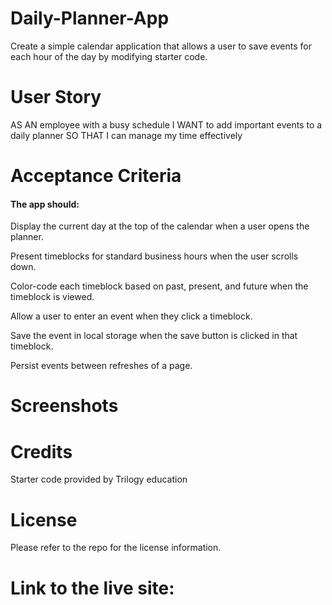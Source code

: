 # Daily-Planner-App
Create a simple calendar application that allows a user to save events for each hour of the day by modifying starter code. 

# User Story
AS AN employee with a busy schedule
I WANT to add important events to a daily planner
SO THAT I can manage my time effectively

# Acceptance Criteria
#### The app should:

Display the current day at the top of the calendar when a user opens the planner.

Present timeblocks for standard business hours when the user scrolls down.

Color-code each timeblock based on past, present, and future when the timeblock is viewed.

Allow a user to enter an event when they click a timeblock.

Save the event in local storage when the save button is clicked in that timeblock.

Persist events between refreshes of a page.

# Screenshots



# Credits
Starter code provided by Trilogy education 

# License
Please refer to the repo for the license information.

# Link to the live site:
